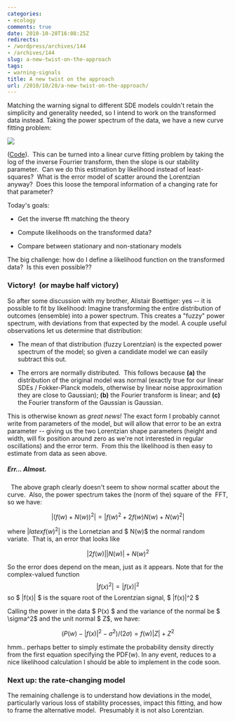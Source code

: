 ```yaml
---
categories:
- ecology
comments: true
date: 2010-10-28T16:08:25Z
redirects:
- /wordpress/archives/144
- /archives/144
slug: a-new-twist-on-the-approach
tags:
- warning-signals
title: A new twist on the approach
url: /2010/10/28/a-new-twist-on-the-approach/
---
```


Matching the warning signal to different SDE models couldn't retain the simplicity and generality needed, so I intend to work on the transformed data instead. Taking the power spectrum of the data, we have a new curve fitting problem:

![](http://farm5.static.flickr.com/4020/5123075213_8d9dc10e28_o.png)

([Code](http://github.com/cboettig/structured-populations/blob/e5794f83ad48e91297fc02584bd27272ced7ed62/demos/power_spec.R)).  This can be turned into a linear curve fitting problem by taking the log of the inverse Fourrier transform, then the slope is our stability parameter.  Can we do this estimation by likelihood instead of least-squares?  What is the error model of scatter around the Lorentzian anyway?  Does this loose the temporal information of a changing rate for that parameter?

Today's goals:



	
  * Get the inverse fft matching the theory

	
  * Compute likelihoods on the transformed data?

	
  * Compare between stationary and non-stationary models


The big challenge: how do I define a likelihood function on the transformed data?  Is this even possible??


### Victory!  (or maybe half victory)


So after some discussion with my brother, Alistair Boettiger: yes -- it is possible to fit by likelihood:  Imagine transforming the entire distribution of outcomes (ensemble) into a power spectrum.  This creates a "fuzzy" power spectrum, with deviations from that expected by the model.  A couple useful observations let us determine that distribution:



	
  * The mean of that distribution (fuzzy Lorentzian) is the expected power spectrum of the model; so given a candidate model we can easily subtract this out.

	
  * The errors are normally distributed.  This follows because **(a)** the distribution of the original model was normal (exactly true for our linear SDEs / Fokker-Planck models, otherwise by linear noise approximation they are close to Gaussian); **(b)** the Fourier transform is linear; and **(c)** the Fourier transform of the Gaussian is Gaussian.


This is otherwise known as _great news!_ The exact form I probably cannot write from parameters of the model, but will allow that error to be an extra parameter -- giving us the two Lorentzian shape parameters (height and width, will fix position around zero as we're not interested in regular oscillations) and the error term.  From this the likelihood is then easy to estimate from data as seen above.



#####  Err... Almost.


  The above graph clearly doesn't seem to show normal scatter about the curve.  Also, the power spectrum takes the (norm of the) square of the  FFT, so we have:

$$ \left| (f(w) + N(w))^2 \right| = \left| f(w)^2 + 2f(w)N(w) +N(w)^2 \right| $$

where $| latex f(w)^2 |$ is the Lornetzian and $ N(w)$ the normal random variate.  That is, an error that looks like

$$ \left| 2 f(w)\right| \left| N(w)\right| +N(w)^2 $$

So the error does depend on the mean, just as it appears.  Note that for the complex-valued function $$ | f(x) ^2 | = |f(x)|^2 $$ so $ |f(x)| $ is the square root of the Lorentzian signal, $ |f(x)|^2 $

Calling the power in the data $ P(x) $ and the variance of the normal be $ \sigma^2$ and the unit normal $ Z$, we have:

$$ (P(w) - |f(x)|^2 - \sigma^2)/(2\sigma) =  f(w) \left| Z \right| +Z^2 $$

hmm.. perhaps better to simply estimate the probability density directly from the first equation specifying the PDF(w).  In any event, reduces to a nice likelihood calculation I should be able to implement in the code soon.  




###  Next up: the rate-changing model 



The remaining challenge is to understand how deviations in the model, particularly various loss of stability processes, impact this fitting, and how to frame the alternative model.  Presumably it is not also Lorentzian.
